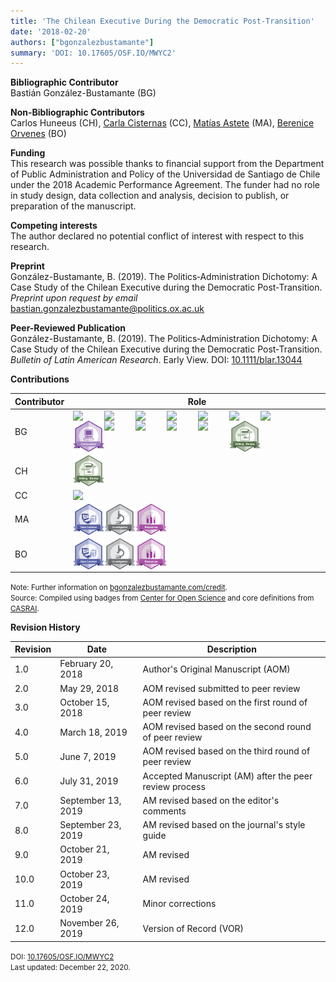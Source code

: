 ```yaml
---
title: 'The Chilean Executive During the Democratic Post-Transition'
date: '2018-02-20'
authors: ["bgonzalezbustamante"]
summary: 'DOI: 10.17605/OSF.IO/MWYC2'
---
```


**Bibliographic Contributor** <br />
Bastián González-Bustamante (BG) 

**Non-Bibliographic Contributors** <br />
Carlos Huneeus (CH), [Carla Cisternas](../../authors/ccisternas) (CC), [Matías Astete](../../authors/mastete) (MA), [Berenice Orvenes](../../authors/borvenes) (BO)

**Funding** <br />
This research was possible thanks to financial support from the Department of Public Administration and Policy of the Universidad de Santiago de Chile under the 2018 Academic Performance Agreement. The funder had no role in study design, data collection and analysis, decision to publish, or preparation of the manuscript.

**Competing interests** <br />
The author declared no potential conflict of interest with respect to this research.

**Preprint** <br />
González-Bustamante, B. (2019).  The Politics‐Administration Dichotomy: A Case Study of the Chilean Executive during the Democratic Post‐Transition. *Preprint upon request by email* [bastian.gonzalezbustamante@politics.ox.ac.uk](mailto:bastian.gonzalezbustamante@politics.ox.ac.uk)

**Peer-Reviewed Publication** <br />
González-Bustamante, B. (2019).  The Politics‐Administration Dichotomy: A Case Study of the Chilean Executive during the Democratic Post‐Transition. <em>Bulletin of Latin American Research</em>. Early View. DOI: [10.1111/blar.13044](https://doi.org/10.1111/blar.13044)

**Contributions** 

| Contributor | Role |
|---|---|
| BG | [<img src="../conceptualization.png" align="left" width="50" />](../conceptualization.png) [<img src="https://bgonzalezbustamante.github.io/CRediT/badges/data_curation.png" align="left" width="50" />](https://bgonzalezbustamante.github.io/CRediT/badges/data_curation.png) [<img src="https://bgonzalezbustamante.github.io/CRediT/badges/formal_analysis.png" align="left" width="50" />](https://bgonzalezbustamante.github.io/CRediT/badges/formal_analysis.png) [<img src="https://bgonzalezbustamante.github.io/CRediT/badges/funding_acquisition.png" align="left" width="50" />](https://bgonzalezbustamante.github.io/CRediT/badges/funding_acquisition.png) [<img src="https://bgonzalezbustamante.github.io/CRediT/badges/methodology.png" align="left" width="50" />](https://bgonzalezbustamante.github.io/CRediT/badges/methodology.png) [<img src="https://bgonzalezbustamante.github.io/CRediT/badges/project_administration.png" align="left" width="50" />](https://bgonzalezbustamante.github.io/CRediT/badges/project_administration.png) [<img src="https://bgonzalezbustamante.github.io/CRediT/badges/resources.png" align="left" width="50" />](https://bgonzalezbustamante.github.io/CRediT/badges/resources.png) [<img src="https://raw.githubusercontent.com/bgonzalezbustamante/CRediT/master/docs/badges/computation.png" align="left" width="50" />](https://bgonzalezbustamante.github.io/CRediT/badges/computation.png) [<img src="https://bgonzalezbustamante.github.io/CRediT/badges/supervision.png" align="left" width="50" />](https://bgonzalezbustamante.github.io/CRediT/badges/supervision.png) [<img src="https://bgonzalezbustamante.github.io/CRediT/badges/testing.png" align="left" width="50" />](https://bgonzalezbustamante.github.io/CRediT/badges/testing.png) [<img src="https://bgonzalezbustamante.github.io/CRediT/badges/data_visualization.png" align="left" width="50" />](https://bgonzalezbustamante.github.io/CRediT/badges/data_visualization.png) [<img src="https://bgonzalezbustamante.github.io/CRediT/badges/writing_initial_draft.png" align="left" width="50" />](https://bgonzalezbustamante.github.io/CRediT/badges/writing_initial_draft.png) [<img src="https://raw.githubusercontent.com/bgonzalezbustamante/CRediT/master/docs/badges/writing_review.png" align="left" width="50" />](https://raw.githubusercontent.com/bgonzalezbustamante/CRediT/master/docs/badges/writing_review.png) |
| CH | [<img src="https://raw.githubusercontent.com/bgonzalezbustamante/CRediT/master/docs/badges/writing_review.png" align="left" width="50" />](../writing_review.png) |
| CC | [<img src="../writing_review.png" align="left" width="50" />](../writing_review.png) |
| MA | [<img src="https://raw.githubusercontent.com/bgonzalezbustamante/CRediT/master/docs/badges/data_curation.png" align="left" width="50" />](https://raw.githubusercontent.com/bgonzalezbustamante/CRediT/master/docs/badges/data_curation.png) [<img src="https://raw.githubusercontent.com/bgonzalezbustamante/CRediT/master/docs/badges/investigation.png" align="left" width="50" />](https://raw.githubusercontent.com/bgonzalezbustamante/CRediT/master/docs/badges/investigation.png) [<img src="https://raw.githubusercontent.com/bgonzalezbustamante/CRediT/master/docs/badges/resources.png" align="left" width="50" />](https://raw.githubusercontent.com/bgonzalezbustamante/CRediT/master/docs/badges/resources.png) |
| BO | [<img src="https://raw.githubusercontent.com/bgonzalezbustamante/CRediT/master/docs/badges/data_curation.png" align="left" width="50" />](https://raw.githubusercontent.com/bgonzalezbustamante/CRediT/master/docs/badges/data_curation.png) [<img src="https://raw.githubusercontent.com/bgonzalezbustamante/CRediT/master/docs/badges/investigation.png" align="left" width="50" />](https://raw.githubusercontent.com/bgonzalezbustamante/CRediT/master/docs/badges/investigation.png) [<img src="https://raw.githubusercontent.com/bgonzalezbustamante/CRediT/master/docs/badges/resources.png" align="left" width="50" />](https://raw.githubusercontent.com/bgonzalezbustamante/CRediT/master/docs/badges/resources.png) |

<small>Note: Further information on [bgonzalezbustamante.com/credit](../).</small><br />
<small>Source: Compiled using badges from [Center for Open Science](https://github.com/CenterForOpenScience/open_research_badges) and core definitions from [CASRAI](https://casrai.org/credit/).</small><br />

**Revision History**

| Revision | Date | Description |
|---|---|---|
| 1.0 | February 20, 2018 | Author's Original Manuscript (AOM) |
| 2.0 | May 29, 2018 | AOM revised submitted to peer review |
| 3.0 | October 15, 2018 | AOM revised based on the first round of peer review |
| 4.0 | March 18, 2019 | AOM revised based on the second round of peer review |
| 5.0 | June 7, 2019 | AOM revised based on the third round of peer review |
| 6.0 | July 31, 2019 | Accepted Manuscript (AM) after the peer review process |
| 7.0 | September 13, 2019 | AM revised based on the editor's comments |
| 8.0 | September 23, 2019 | AM revised based on the journal's style guide |
| 9.0 | October 21, 2019 | AM revised |
| 10.0 | October 23, 2019 | AM revised |
| 11.0 | October 24, 2019 | Minor corrections |
| 12.0 | November 26, 2019 | Version of Record (VOR) |

<small>DOI: [10.17605/OSF.IO/MWYC2](http://doi.org/10.17605/OSF.IO/MWYC2)</small><br />
<small>Last updated: December 22, 2020.</small>
